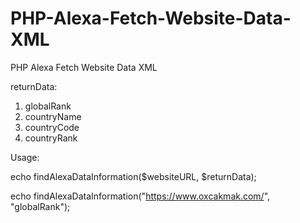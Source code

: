 # PHP-Alexa-Fetch-Website-Data-XML
PHP Alexa Fetch Website Data XML

returnData:
1) globalRank
2) countryName
3) countryCode
4) countryRank

Usage:

echo findAlexaDataInformation($websiteURL, $returnData);

echo findAlexaDataInformation("https://www.oxcakmak.com/", "globalRank");

